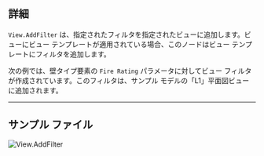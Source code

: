 ## 詳細
`View.AddFilter` は、指定されたフィルタを指定されたビューに追加します。ビューにビュー テンプレートが適用されている場合、このノードはビュー テンプレートにフィルタを追加します。

次の例では、壁タイプ要素の `Fire Rating` パラメータに対してビュー フィルタが作成されています。このフィルタは、サンプル モデルの「L1」平面図ビューに追加されます。

___
## サンプル ファイル

![View.AddFilter](./Revit.Elements.Views.View.AddFilter_img.jpg)
